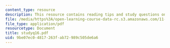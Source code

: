 ```yaml
---
content_type: resource
description: This resource contains reading tips and study questions on session 16.
file: /media/https%3A/open-learning-course-data-rc.s3.amazonaws.com/11-201-gateway-planning-action-fall-2005/9be07ec04817263fab72989c505de6a6_studyq16.pdf
file_type: application/pdf
resourcetype: Document
title: studyq16.pdf
uid: 9be07ec0-4817-263f-ab72-989c505de6a6
---
```

